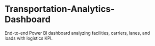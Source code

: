 # Transportation-Analytics-Dashboard
End-to-end Power BI dashboard analyzing facilities, carriers, lanes, and loads with logistics KPI.
